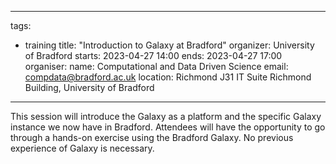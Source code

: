 
---
tags:
- training
title: "Introduction to Galaxy at Bradford"
organizer: University of Bradford
starts: 2023-04-27 14:00
ends: 2023-04-27 17:00
organiser:
  name: Computational and Data Driven Science
  email: compdata@bradford.ac.uk
location:  Richmond J31 IT Suite Richmond Building, University of Bradford
---

This session will introduce the Galaxy as a platform and the specific Galaxy instance we now have in Bradford. Attendees will have the opportunity to go through a hands-on exercise using the Bradford Galaxy. No previous experience of Galaxy is necessary.
 

